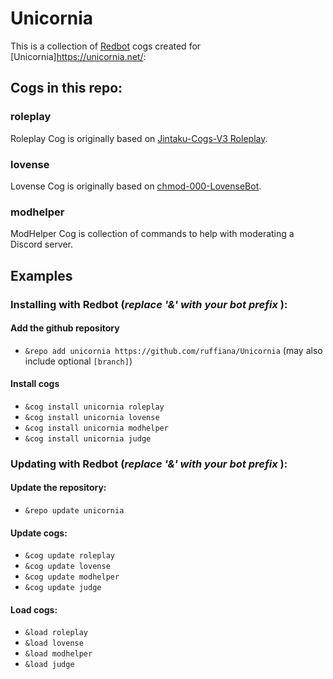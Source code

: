 # Unicornia
This is a collection of [Redbot](https://docs.discord.red/en/stable/) cogs created for [Unicornia]https://unicornia.net/:

## Cogs in this repo:
### roleplay
Roleplay Cog is originally based on [Jintaku-Cogs-V3 Roleplay](https://github.com/Jintaku/Jintaku-Cogs-V3/tree/master/roleplay).
### lovense
Lovense Cog is originally based on [chmod-000-LovenseBot](https://github.com/chmod-000/LovenseBot).
### modhelper
ModHelper Cog is collection of commands to help with moderating a Discord server.

## Examples
### Installing with Redbot (*replace '&' with your bot prefix* ):
#### Add the github repository
- `&repo add unicornia https://github.com/ruffiana/Unicornia` (may also include optional `[branch]`)
#### Install cogs
- `&cog install unicornia roleplay`
- `&cog install unicornia lovense`
- `&cog install unicornia modhelper`
- `&cog install unicornia judge`
### Updating with Redbot (*replace '&' with your bot prefix* ):
#### Update the repository:
- `&repo update unicornia`
#### Update cogs:
- `&cog update roleplay`
- `&cog update lovense`
- `&cog update modhelper`
- `&cog update judge`
#### Load cogs:
- `&load roleplay`
- `&load lovense`
- `&load modhelper`
- `&load judge`
